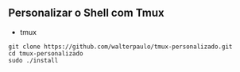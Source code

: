 ## Personalizar o Shell com Tmux

* tmux

```
git clone https://github.com/walterpaulo/tmux-personalizado.git
cd tmux-personalizado
sudo ./install
```
